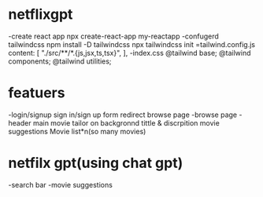 # netflixgpt

-create react app
npx create-react-app my-reactapp
-confugerd tailwindcss
      npm install -D tailwindcss
      npx tailwindcss init
=tailwind.config.js
       content: [
    "./src/**/*.{js,jsx,ts,tsx}",
  ],
-index.css
    @tailwind base;
    @tailwind components;
     @tailwind utilities;
 

 # featuers
 -login/signup
       sign in/sign up form
       redirect browse page
-browse page
     -header
        main movie
          tailor on backgronnd
          tittle & discrpition
          movie suggestions
          Movie list*n(so many movies)
# netfilx gpt(using chat gpt)
   -search bar
   -movie suggestions